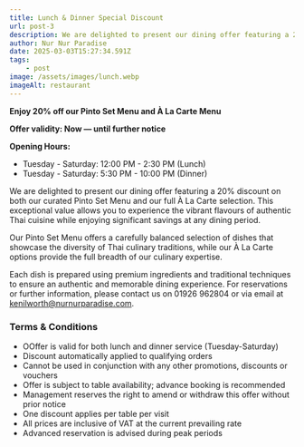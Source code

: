 ```yaml
---
title: Lunch & Dinner Special Discount
url: post-3
description: We are delighted to present our dining offer featuring a 20% discount on both our curated Pinto Set Menu and our full À La Carte selection
author: Nur Nur Paradise
date: 2025-03-03T15:27:34.591Z
tags:
    - post
image: /assets/images/lunch.webp
imageAlt: restaurant
---
```


**Enjoy 20% off our Pinto Set Menu and À La Carte Menu**

**Offer validity: Now — until further notice**

**Opening Hours:**

- Tuesday - Saturday: 12:00 PM - 2:30 PM (Lunch)
- Tuesday - Saturday: 5:30 PM - 10:00 PM (Dinner)


We are delighted to present our dining offer featuring a 20% discount on both our curated Pinto Set Menu and our full À La Carte selection. This exceptional value allows you to experience the vibrant flavours of authentic Thai cuisine while enjoying significant savings at any dining period.

Our Pinto Set Menu offers a carefully balanced selection of dishes that showcase the diversity of Thai culinary traditions, while our À La Carte options provide the full breadth of our culinary expertise.

Each dish is prepared using premium ingredients and traditional techniques to ensure an authentic and memorable dining experience. For reservations or further information, please contact us on 01926 962804 or via email at kenilworth@nurnurparadise.com.


### Terms & Conditions

- OOffer is valid for both lunch and dinner service (Tuesday-Saturday)
- Discount automatically applied to qualifying orders
- Cannot be used in conjunction with any other promotions, discounts or vouchers
- Offer is subject to table availability; advance booking is recommended
- Management reserves the right to amend or withdraw this offer without prior notice
- One discount applies per table per visit
- All prices are inclusive of VAT at the current prevailing rate
- Advanced reservation is advised during peak periods

